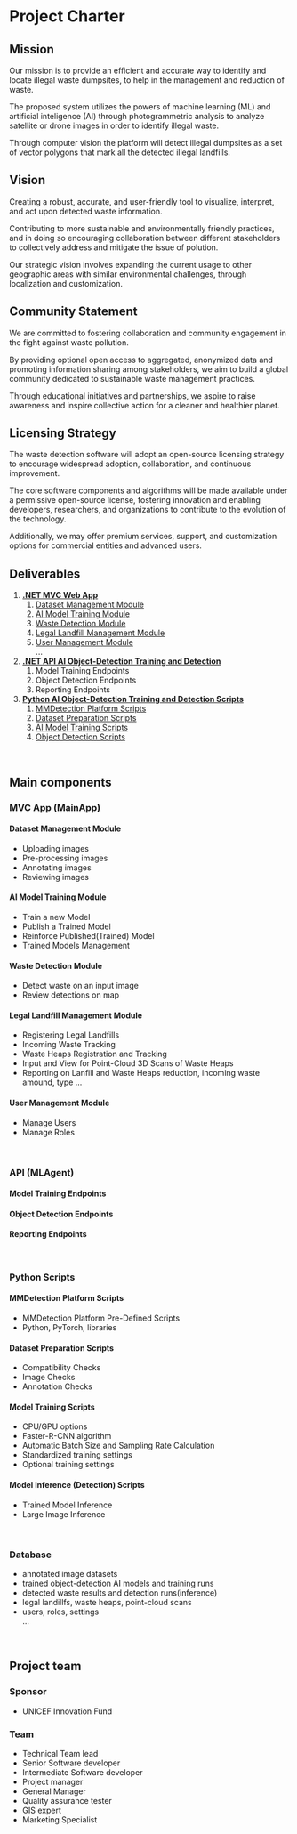 # Project Charter  

## Mission  

Our mission is to provide an efficient and accurate way to identify and locate illegal waste dumpsites, to help in the management and reduction of waste.  

The proposed system utilizes the powers of machine learning (ML) and artificial inteligence (AI) through photogrammetric analysis to analyze satellite or drone images in order to identify illegal waste.  

Through computer vision the platform will detect illegal dumpsites as a set of vector polygons that mark all the detected illegal landfills.  

## Vision  

Creating a robust, accurate, and user-friendly tool to visualize, interpret, and act upon detected waste information.  

Contributing to more sustainable and environmentally friendly practices, and in doing so encouraging collaboration between different stakeholders to collectively address and mitigate the issue of polution.

Our strategic vision involves expanding the current usage to other geographic areas with similar environmental challenges, through localization and customization.  

## Community Statement  

We are committed to fostering collaboration and community engagement in the fight against waste pollution.  

By providing optional open access to aggregated, anonymized data and promoting information sharing among stakeholders, we aim to build a global community dedicated to sustainable waste management practices.  

Through educational initiatives and partnerships, we aspire to raise awareness and inspire collective action for a cleaner and healthier planet.  

## Licensing Strategy  

The waste detection software will adopt an open-source licensing strategy to encourage widespread adoption, collaboration, and continuous improvement.  

The core software components and algorithms will be made available under a permissive open-source license, fostering innovation and enabling developers, researchers, and organizations to contribute to the evolution of the technology.  

Additionally, we may offer premium services, support, and customization options for commercial entities and advanced users.  

## Deliverables  

1. [__.NET MVC Web App__](#mvc-app-mainapp)  
    1. [Dataset Management Module](#dataset-management-module)  
    2. [AI Model Training Module](#ai-model-training-module)
    3. [Waste Detection Module](#waste-detection-module)  
    4. [Legal Landfill Management Module](#legal-landfill-management-module)  
    5. [User Management Module](#user-management-module)  
    ...
2. [__.NET API AI Object-Detection Training and Detection__](#api-mlagent)  
    1. Model Training Endpoints  
    2. Object Detection Endpoints  
    3. Reporting Endpoints  
3. [__Python AI Object-Detection Training and Detection Scripts__](#python-scripts)  
    1. [MMDetection Platform Scripts](#mmdetection-platform-scripts)
    2. [Dataset Preparation Scripts](#dataset-preparation-scripts)  
    3. [AI Model Training Scripts](#model-training-scripts)  
    4. [Object Detection Scripts](#model-inference-detection-scripts)  

</br>

## Main components  

### MVC App (MainApp)

#### Dataset Management Module

- Uploading images  
- Pre-processing images  
- Annotating images  
- Reviewing images  

#### AI Model Training Module  

- Train a new Model  
- Publish a Trained Model
- Reinforce Published(Trained) Model  
- Trained Models Management  

#### Waste Detection Module  

- Detect waste on an input image
- Review detections on map  

#### Legal Landfill Management Module  

- Registering Legal Landfills  
- Incoming Waste Tracking  
- Waste Heaps Registration and Tracking
- Input and View for Point-Cloud 3D Scans of Waste Heaps  
- Reporting on Lanfill and Waste Heaps reduction, incoming waste amound, type ...

#### User Management Module  

- Manage Users  
- Manage Roles  

</br>

### API (MLAgent)  

#### Model Training Endpoints  

#### Object Detection Endpoints  

#### Reporting Endpoints  

</br>

### Python Scripts  

#### MMDetection Platform Scripts  

- MMDetection Platform Pre-Defined Scripts  
- Python, PyTorch, libraries  

#### Dataset Preparation Scripts  

- Compatibility Checks  
- Image Checks  
- Annotation Checks  

#### Model Training Scripts  

- CPU/GPU options  
- Faster-R-CNN algorithm  
- Automatic Batch Size and Sampling Rate Calculation  
- Standardized training settings  
- Optional training settings  

#### Model Inference (Detection) Scripts

- Trained Model Inference  
- Large Image Inference  

</br>

### Database  

- annotated image datasets  
- trained object-detection AI models and training runs  
- detected waste results and detection runs(inference)  
- legal landillfs, waste heaps, point-cloud scans  
- users, roles, settings  
...  

</br>

## Project team  

### Sponsor  

- UNICEF Innovation Fund  

### Team  

- Technical Team lead  
- Senior Software developer  
- Intermediate Software developer  
- Project manager  
- General Manager  
- Quality assurance tester  
- GIS expert  
- Marketing Specialist  
